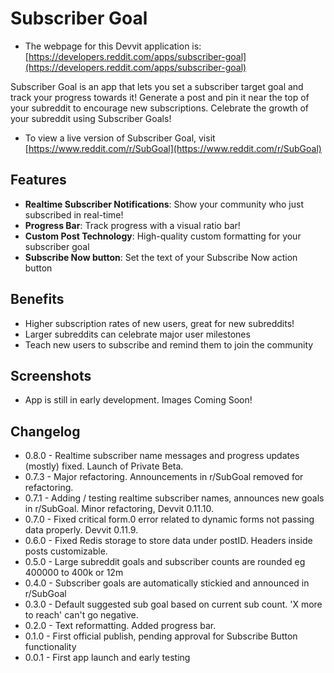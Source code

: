# Subscriber Goal

- The webpage for this Devvit application is: [https://developers.reddit.com/apps/subscriber-goal](https://developers.reddit.com/apps/subscriber-goal)

Subscriber Goal is an app that lets you set a subscriber target goal and track your progress towards it!
Generate a post and pin it near the top of your subreddit to encourage new subscriptions.
Celebrate the growth of your subreddit using Subscriber Goals!

- To view a live version of Subscriber Goal, visit [https://www.reddit.com/r/SubGoal](https://www.reddit.com/r/SubGoal)

## Features

- **Realtime Subscriber Notifications**: Show your community who just subscribed in real-time!
- **Progress Bar**: Track progress with a visual ratio bar!
- **Custom Post Technology**: High-quality custom formatting for your subscriber goal
- **Subscribe Now button**: Set the text of your Subscribe Now action button

## Benefits

- Higher subscription rates of new users, great for new subreddits!
- Larger subreddits can celebrate major user milestones
- Teach new users to subscribe and remind them to join the community

## Screenshots
- App is still in early development. Images Coming Soon!

## Changelog
- 0.8.0 - Realtime subscriber name messages and progress updates (mostly) fixed. Launch of Private Beta.
- 0.7.3 - Major refactoring. Announcements in r/SubGoal removed for refactoring.
- 0.7.1 - Adding / testing realtime subscriber names, announces new goals in r/SubGoal. Minor refactoring, Devvit 0.11.10.
- 0.7.0 - Fixed critical form.0 error related to dynamic forms not passing data properly. Devvit 0.11.9.
- 0.6.0 - Fixed Redis storage to store data under postID. Headers inside posts customizable.
- 0.5.0 - Large subreddit goals and subscriber counts are rounded eg 400000 to 400k or 12m
- 0.4.0 - Subscriber goals are automatically stickied and announced in r/SubGoal
- 0.3.0 - Default suggested sub goal based on current sub count. 'X more to reach' can't go negative.
- 0.2.0 - Text reformatting. Added progress bar.
- 0.1.0 - First official publish, pending approval for Subscribe Button functionality
- 0.0.1 - First app launch and early testing